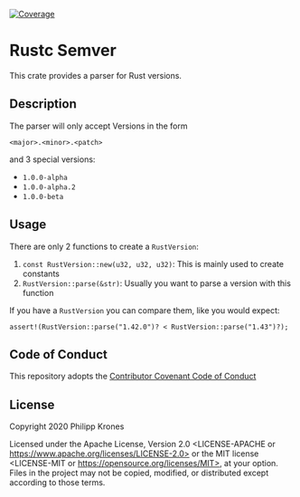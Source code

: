 [![Coverage](https://flip1995.github.io/rustc-semver/)](https://img.shields.io/badge/dynamic/json?color=brightgreen&label=coverage&query=%24.data%5B0%5D.totals.lines.percent&suffix=%25&url=https%3A%2F%2Fraw.githubusercontent.com%2Fflip1995%2Frustc-semver%2Fgh-pages%2Fcov.json)

# Rustc Semver

This crate provides a parser for Rust versions.

## Description

The parser will only accept Versions in the form
```
<major>.<minor>.<patch>
```
and 3 special versions:

- `1.0.0-alpha`
- `1.0.0-alpha.2`
- `1.0.0-beta`

## Usage

There are only 2 functions to create a `RustVersion`:

1. `const RustVersion::new(u32, u32, u32)`: This is mainly used to create
   constants
2. `RustVersion::parse(&str)`: Usually you want to parse a version with this
   function

If you have a `RustVersion` you can compare them, like you would expect:

```
assert!(RustVersion::parse("1.42.0")? < RustVersion::parse("1.43")?);
```

## Code of Conduct

This repository adopts the [Contributor Covenant Code of
Conduct](https://www.contributor-covenant.org/version/1/4/code-of-conduct/)

## License

Copyright 2020 Philipp Krones

Licensed under the Apache License, Version 2.0 <LICENSE-APACHE or
https://www.apache.org/licenses/LICENSE-2.0> or the MIT license <LICENSE-MIT or
https://opensource.org/licenses/MIT>, at your option. Files in the project may
not be copied, modified, or distributed except according to those terms.

